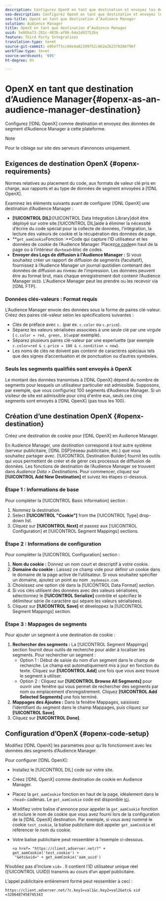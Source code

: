 ```yaml
---
description: Configurez OpenX en tant que destination et envoyez les données de segment d’Audience Manager à cette plateforme.
seo-description: Configurez OpenX en tant que destination et envoyez les données de segment d’Audience Manager à cette plateforme.
seo-title: OpenX en tant que destination d’Audience Manager
solution: Audience Manager
title: OpenX en tant que destination d’Audience Manager
uuid: 5e86ba73-281c-403b-af06-64a1d427526a
feature: Third Party Integrations
translation-type: tm+mt
source-git-commit: e05eff3cc04e4a82399752c862e2b2370286f96f
workflow-type: tm+mt
source-wordcount: '695'
ht-degree: 0%

---
```



# OpenX en tant que destination d’Audience Manager{#openx-as-an-audience-manager-destination}

Configurez [!DNL OpenX] comme destination et envoyez des données de segment d’Audience Manager à cette plateforme.

>[!NOTE]
>
>Pour le ciblage sur site des serveurs d’annonces uniquement.

## Exigences de destination OpenX {#openx-requirements}

Normes relatives au placement du code, aux formats de valeur clé pris en charge, aux rapports et au type de données de segment envoyées à [!DNL OpenX].

<!-- aam-openx-requirements.xml -->

Examinez les éléments suivants avant de configurer [!DNL OpenX] une destination d’Audience Manager :

* **[!UICONTROL DIL]:**[!UICONTROL Data Integration Library]doit être déployé sur votre site.[!UICONTROL DIL]aide à éliminer la nécessité d’écrire du code spécial pour la collecte de données, l’intégration, la lecture des valeurs de cookie et la récupération des données de page.
* **`get_aamCookie`Fonction :**Code qui capture l’ID utilisateur et les données de cookie de l’Audience Manager. Placez[ce code](../../features/destinations/get-aam-cookie-code.md)en haut de la page ou à l’intérieur du`<head>`bloc de codes.
* **Envoyer des Logs de diffusion à l&#39;Audience Manager :** Si vous souhaitez créer un rapport de diffusion de segments (facultatif), fournissez à l’Audience Manager un journal quotidien contenant des données de diffusion au niveau de l’impression. Les données peuvent être au format brut, mais chaque enregistrement doit contenir l’Audience Manager `UUID`. L&#39;Audience Manager peut les prendre ou les recevoir via [!DNL FTP].

### Données clés-valeurs : Format requis

L’Audience Manager envoie des données sous la forme de paires clé-valeur. Créez des paires clé-valeur selon les spécifications suivantes :

* Clés de préface avec `c.` (par ex. `c.color` ou `c.price`).
* Séparez les valeurs sérialisées associées à une seule clé par une virgule ( `c.color = red, green, blue`par exemple).
* Séparez plusieurs paires clé-valeur par une esperluette (par exemple `c.color=red & c.price = 100 & c.condition = new`).
* Les noms de clés ne doivent pas contenir de caractères spéciaux tels que des signes d’accentuation et de ponctuation ou d’autres symboles.

### Seuls les segments qualifiés sont envoyés à OpenX

Le montant des données transmises à [!DNL OpenX] dépend du nombre de segments pour lesquels un utilisateur particulier est admissible. Supposons, par exemple, que vous configuriez 100 segments d’Audience Manager. Si un visiteur de site est admissible pour cinq d&#39;entre eux, seuls ces cinq segments sont envoyés à [!DNL OpenX] (pas tous les 100).

## Création d’une destination OpenX {#openx-destination}

Créez une destination de cookie pour [!DNL OpenX] en Audience Manager.

<!-- aam-openx-destination.xml -->

En Audience Manager, une *destination* correspond à tout autre système (serveur publicitaire, [!DNL DSP]réseau publicitaire, etc.) que vous souhaitez partager avec. [!UICONTROL Destination Builder] fournit les outils qui vous permettent de créer et de gérer ces processus de diffusion de données. Les fonctions de destination de l’Audience Manager se trouvent dans *Audience Data > Destinations*. Pour commencer, cliquez sur **[!UICONTROL Add New Destination]** et suivez les étapes ci-dessous.

### Étape 1 : Informations de base

Pour compléter la [!UICONTROL Basic Information] section :

1. Nommez la destination.
1. Select **[!UICONTROL "Cookie"]** from the [!UICONTROL Type] drop-down list.
1. Cliquez sur **[!UICONTROL Next]** et passez aux [!UICONTROL Configuration] et [!UICONTROL Segment Mappings] sections.

### Étape 2 : Informations de configuration

Pour compléter la [!UICONTROL Configuration] section :

1. **Nom du cookie :** Donnez un nom court et descriptif à votre cookie.
1. **Domaine du cookie :** Laissez ce champ vide pour définir un cookie dans le domaine de la page active de l’utilisateur. Si vous souhaitez spécifier un domaine, ajoutez un point au nom `.mydomain.com`.
1. Choisissez une option clé dans la [!UICONTROL Data Format] section.
1. Si vos clés utilisent des données avec des valeurs sérialisées, sélectionnez le **[!UICONTROL Serialize]** contrôle et spécifiez le délimiteur série (le caractère qui sépare les valeurs sérialisées).
1. Cliquez sur **[!UICONTROL Save]** et développez la [!UICONTROL Segment Mappings] section.

### Étape 3 : Mappages de segments

Pour ajouter un segment à une destination de cookie :

1. **Rechercher des segments :** La [!UICONTROL Segment Mappings] section fournit deux outils de recherche pour aider à localiser les segments. Pour rechercher un segment :
   * Option 1 : Début de saisie du nom d’un segment dans le champ de recherche. Le champ est automatiquement mis à jour en fonction du texte. Cliquez sur **[!UICONTROL Add]** une fois que vous avez trouvé le segment à utiliser.
   * Option 2 : Cliquez sur **[!UICONTROL Browse All Segments]** pour ouvrir une fenêtre qui vous permet de rechercher des segments par nom ou emplacement d’enregistrement. Cliquez **[!UICONTROL Add Selected Segments]** une fois terminé.
1. **Mappages des Ajoutes :** Dans la fenêtre Mappages, saisissez l’identifiant du segment dans le champ Mappages, puis cliquez sur **[!UICONTROL Save]**.
1. Cliquez sur **[!UICONTROL Done]**.

## Configuration d’OpenX {#openx-code-setup}

Modifiez [!DNL OpenX] les paramètres pour qu’ils fonctionnent avec les données des segments d’Audience Manager.

<!-- aam-openx-code.xml -->

Pour configurer [!DNL OpenX]:

* Installez le [!UICONTROL DIL] code sur votre site.
* Créez [!DNL OpenX] comme destination de cookie en Audience Manager.
* Placez la `get_aamCookie` fonction en haut de la page, idéalement dans le `<head>` cadenas. Le `get_aamCookie` code est disponible [ici](../../features/destinations/get-aam-cookie-code.md).
* Modifiez votre balise d&#39;annonce pour appeler la `get_aamCookie` fonction et inclure le nom de cookie que vous avez fourni lors de la configuration de la [!DNL OpenX] destination. Par exemple, si vous avez nommé le cookie `test_cookie`, la balise publicitaire doit appeler `get_aamCookie` et référencer le nom du cookie.
* Votre balise publicitaire peut ressembler à l’exemple ci-dessous.

   ```
   <a href= "https://client.adserver.net/?" + get_aamCookie('test_cookie') +
    "&etc&xid=" + get_aamCookie('aam_uuid')
   ```

N’oubliez pas d’inclure `xid=` . Il contient l’ID utilisateur unique réel ([!UICONTROL UUID]) transmis au cours d’un appel publicitaire.

L’appel publicitaire entièrement formé peut ressembler à ceci :

```
https://client.adserver.net/?c.key1=val1&c.key2=val2&etc& xid =3286487458745343
```
